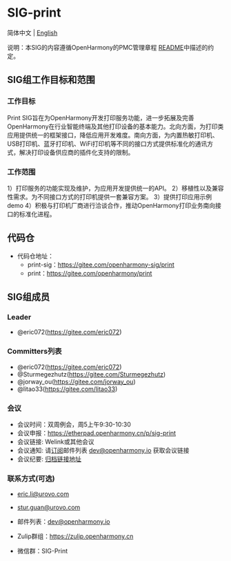 # SIG-print
简体中文 | [English](./sig_print.md)

说明：本SIG的内容遵循OpenHarmony的PMC管理章程 [README](/zh/pmc.md)中描述的约定。

## SIG组工作目标和范围

### 工作目标
Print SIG旨在为OpenHarmony开发打印服务功能，进一步拓展及完善OpenHarmony在行业智能终端及其他打印设备的基本能力。北向方面，为打印类应用提供统一的框架接口，降低应用开发难度。南向方面，为内置热敏打印机、USB打印机、蓝牙打印机、WiFi打印机等不同的接口方式提供标准化的通讯方式，解决打印设备供应商的插件化支持的限制。

### 工作范围
1）打印服务的功能实现及维护，为应用开发提供统一的API。
2）移植性以及兼容性需求。为不同接口方式的打印机提供一套兼容方案。
3）提供打印应用示例demo
4）积极与打印机厂商进行洽谈合作，推动OpenHarmony打印业务南向接口的标准化进程。

## 代码仓
- 代码仓地址：
  - print-sig：https://gitee.com/openharmony-sig/print
  - print：https://gitee.com/openharmony/print

## SIG组成员

### Leader
- @eric072(https://gitee.com/eric072)

### Committers列表
- @eric072(https://gitee.com/eric072)
- @Sturmegezhutz(https://gitee.com/Sturmegezhutz)
- @jorway_ou(https://gitee.com/jorway_ou)
- @litao33(https://gitee.com/litao33)

### 会议
 - 会议时间：双周例会，周5上午9:30-10:30
 - 会议申报：https://etherpad.openharmony.cn/p/sig-print
 - 会议链接: Welink或其他会议
 - 会议通知: 请[订阅](https://lists.openatom.io/hyperkitty/list/sig-print@openharmony.io/)邮件列表 dev@openharmony.io 获取会议链接
 - 会议纪要: [归档链接地址](https://gitee.com/openharmony-sig/sig-content/tree/master/print/meetings)

### 联系方式(可选)
 - eric.li@urovo.com
 - stur.guan@urovo.com


- 邮件列表：dev@openharmony.io
- Zulip群组：https://zulip.openharmony.cn
- 微信群：SIG-Print
